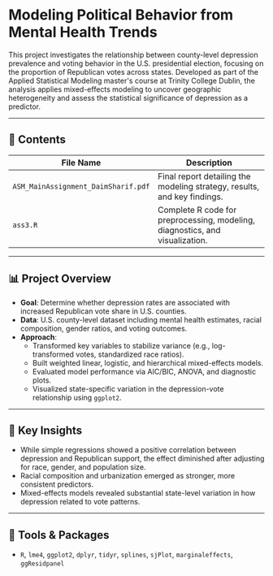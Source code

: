 # Modeling Political Behavior from Mental Health Trends

This project investigates the relationship between county-level depression prevalence and voting behavior in the U.S. presidential election, focusing on the proportion of Republican votes across states. Developed as part of the Applied Statistical Modeling master's course at Trinity College Dublin, the analysis applies mixed-effects modeling to uncover geographic heterogeneity and assess the statistical significance of depression as a predictor.

---

## 📁 Contents

| File Name                         | Description                                                                 |
|----------------------------------|-----------------------------------------------------------------------------|
| `ASM_MainAssignment_DaimSharif.pdf` | Final report detailing the modeling strategy, results, and key findings.     |
| `ass3.R`                         | Complete R code for preprocessing, modeling, diagnostics, and visualization.|

---

## 📊 Project Overview

- **Goal**: Determine whether depression rates are associated with increased Republican vote share in U.S. counties.
- **Data**: U.S. county-level dataset including mental health estimates, racial composition, gender ratios, and voting outcomes.
- **Approach**:
  - Transformed key variables to stabilize variance (e.g., log-transformed votes, standardized race ratios).
  - Built weighted linear, logistic, and hierarchical mixed-effects models.
  - Evaluated model performance via AIC/BIC, ANOVA, and diagnostic plots.
  - Visualized state-specific variation in the depression-vote relationship using `ggplot2`.

---

## 📌 Key Insights

- While simple regressions showed a positive correlation between depression and Republican support, the effect diminished after adjusting for race, gender, and population size.
- Racial composition and urbanization emerged as stronger, more consistent predictors.
- Mixed-effects models revealed substantial state-level variation in how depression related to vote patterns.

---

## 🔧 Tools & Packages

- `R`, `lme4`, `ggplot2`, `dplyr`, `tidyr`, `splines`, `sjPlot`, `marginaleffects`, `ggResidpanel`


